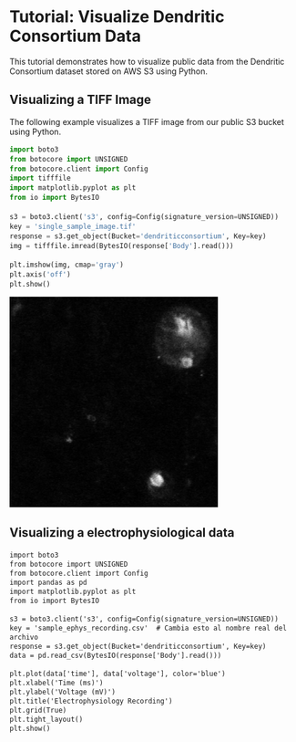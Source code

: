 # Tutorial: Visualize Dendritic Consortium Data

This tutorial demonstrates how to visualize public data from the Dendritic Consortium dataset stored on AWS S3 using Python.

## Visualizing a TIFF Image

The following example visualizes a TIFF image from our public S3 bucket using Python. 

```python
import boto3
from botocore import UNSIGNED
from botocore.client import Config
import tifffile
import matplotlib.pyplot as plt
from io import BytesIO

s3 = boto3.client('s3', config=Config(signature_version=UNSIGNED))
key = 'single_sample_image.tif'
response = s3.get_object(Bucket='dendriticconsortium', Key=key)
img = tifffile.imread(BytesIO(response['Body'].read()))

plt.imshow(img, cmap='gray')
plt.axis('off')
plt.show()
```
![Sample Voltage Imaging](tutorials/01_access_data_from_s3/single_sample_image.png)

## Visualizing a electrophysiological data
```
import boto3
from botocore import UNSIGNED
from botocore.client import Config
import pandas as pd
import matplotlib.pyplot as plt
from io import BytesIO

s3 = boto3.client('s3', config=Config(signature_version=UNSIGNED))
key = 'sample_ephys_recording.csv'  # Cambia esto al nombre real del archivo
response = s3.get_object(Bucket='dendriticconsortium', Key=key)
data = pd.read_csv(BytesIO(response['Body'].read()))

plt.plot(data['time'], data['voltage'], color='blue')
plt.xlabel('Time (ms)')
plt.ylabel('Voltage (mV)')
plt.title('Electrophysiology Recording')
plt.grid(True)
plt.tight_layout()
plt.show()
```